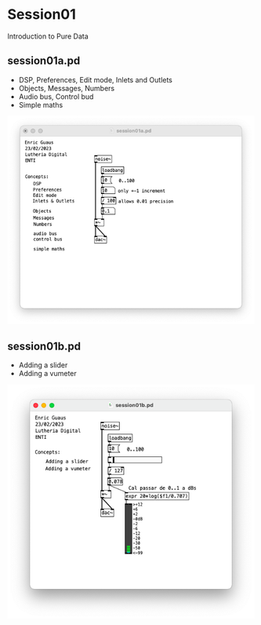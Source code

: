 # Session01

Introduction to Pure Data

## session01a.pd 

* DSP, Preferences, Edit mode, Inlets and Outlets
* Objects, Messages, Numbers
* Audio bus, Control bud
* Simple maths

![session01a.png](./session01a.png)

## session01b.pd

* Adding a slider
* Adding a vumeter

![session01b.png](session01b.png)
